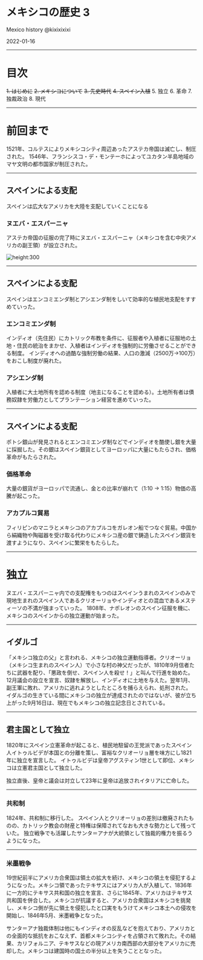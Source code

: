 
# メキシコの歴史 3

Mexico history
@kixixixixi

2022-01-16

---

# 目次

~~1. はじめに~~
~~2. メキシコについて~~
~~3. 先史時代~~
~~4. スペイン入植~~
5. 独立
6. 革命
7. 独裁政治
8. 現代

---

# 前回まで

1521年、コルテスによりメキシコシティ周辺あったアステカ帝国は滅亡し、制圧された。
1546年、フランシスコ・デ・モンテーホによってユカタン半島地域のマヤ文明の都市国家が制圧された。

---

## スペインによる支配

スペインは広大なアメリカを大陸を支配していくことになる

### ヌエバ・エスパーニャ

アステカ帝国の征服の完了時にヌエバ・エスパーニャ（メキシコを含む中央アメリカの副王領）が設立された。

![height:300](https://upload.wikimedia.org/wikipedia/commons/thumb/4/41/Mapa_del_Virreinato_de_la_Nueva_Espa%C3%B1a_%281794%29.svg/1280px-Mapa_del_Virreinato_de_la_Nueva_Espa%C3%B1a_%281794%29.svg.png)

---

## スペインによる支配

スペインはエンコミエンダ制とアシエンダ制をしいて効率的な植民地支配をすすめていった。

### エンコミエンダ制

インディオ（先住民）にカトリック布教を条件に、征服者や入植者に征服地の土地・住民の統治をまかせ、入植者はインディオを強制的に労働させることができる制度。
インディオへの過酷な強制労働の結果、人口の激減（2500万->100万）をおこし制度が廃れた。

### アシエンダ制

入植者に大土地所有を認める制度（地主になることを認める）。土地所有者は債務奴隷を労働力としてプランテーション経営を進めていった。

---

## スペインによる支配

ポトシ銀山が発見されるとエンコミエンダ制などでインディオを酷使し銀を大量に採掘した。その銀はスペイン銀貨としてヨーロッパに大量にもたらされ、価格革命がもたらされた。

### 価格革命

大量の銀貨がヨーロッパで流通し、金との比率が崩れて（1:10 -> 1:15）物価の高騰が起こった。

### アカプルコ貿易

フィリピンのマニラとメキシコのアカプルコをガレオン船でつなぐ貿易。中国から絹織物や陶磁器を受け取る代わりにメキシコ産の銀で鋳造したスペイン銀貨を渡すようになり、スペインに繁栄をもたらした。

---

# 独立

ヌエバ・エスパーニャ内での支配権をもつのはスペインうまれのスペインのみで現地生まれのスペイン人であるクリオーリョやインディオとの混血であるメスティーソの不満が強まっていった。
1808年、ナポレオンのスペイン征服を機に、メキシコのスペインからの独立運動が始まった。

---

## イダルゴ

「メキシコ独立の父」と言われる、メキシコの独立運動指導者。クリオーリョ（メキシコ生まれのスペイン人）で小さな村の神父だったが、1810年9月信者たちに武器を配り、「悪政を倒せ、スペイン人を殺せ！」と叫んで行進を始めた。12月議会の設立を宣言、奴隷を解放し、インディオに土地を与えた。翌年1月、副王軍に敗れ、アメリカに逃れようとしたところを捕らえられ、処刑された。
イダルゴの生きている間にメキシコの独立が達成されたのではないが、彼が立ち上がった9月16日は、現在でもメキシコの独立記念日とされている。

---

## 君主国として独立

1820年にスペイン立憲革命が起こると、植民地駐留の王党派であったスペイン人イトゥルビデが本国との分離を策し、富裕なクリオーリョ層を味方にし1821年に独立を宣言した。
イトゥルビデは皇帝アグスティン1世として即位、メキシコは立憲君主国として独立した。

独立直後、皇帝と議会は対立して23年に皇帝は追放されイタリアに亡命した。

---

### 共和制

1824年、共和制に移行した。
スペイン人とクリオーリョの差別は撤廃されたものの、カトリック教会の財産と特権は保障されてなおも大きな勢力として残っていた。
独立戦争でも活躍したサンタ＝アナが大統領として独裁的権力を振るうようになった。

---

### 米墨戦争

19世紀前半にアメリカ合衆国は領土の拡大を続け、メキシコの領土を侵犯するようになった。メキシコ領であったテキサスにはアメリカ人が入植して、1836年に一方的にテキサス共和国の独立を宣言、さらに1845年、アメリカはテキサス共和国を併合した。メキシコが抗議すると、アメリカ合衆国はメキシコを挑発し、メキシコ側が先に領土を侵犯したと口実をもうけてメキシコ本土への侵攻を開始し、1846年5月、米墨戦争となった。

サンタ＝アナ独裁体制は他にもインディオの反乱などを抱えており、アメリカとの全面的な抵抗をおこなえず、首都メキシコシティを占領されて敗れた。その結果、カリフォルニア、テキサスなどの現アメリカ南西部の大部分をアメリカに売却した。メキシコは建国時の国土の半分以上を失うこととなった。
